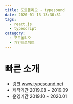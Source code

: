 ```yaml
---
title: 포트폴리오 - typesound
date: 2020-01-13 13:30:31
tags:
  - react.js
  - typescript
category:
  - 포트폴리오
  - 개인프로젝트
---
```


# 빠른 소개

- 링크
  www.typesound.net
- 제작기간
  2019.08 ~ 2019.09
- 운영기간
  2019.10 ~ 2020.01
